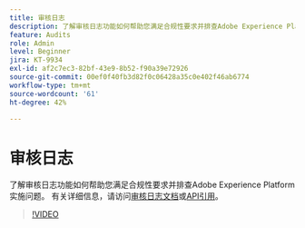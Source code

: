 ```yaml
---
title: 审核日志
description: 了解审核日志功能如何帮助您满足合规性要求并排查Adobe Experience Platform实施问题。
feature: Audits
role: Admin
level: Beginner
jira: KT-9934
exl-id: af2c7ec3-82bf-43e9-8b52-f90a39e72926
source-git-commit: 00ef0f40fb3d82f0c06428a35c0e402f46ab6774
workflow-type: tm+mt
source-wordcount: '61'
ht-degree: 42%

---
```


# 审核日志

了解审核日志功能如何帮助您满足合规性要求并排查Adobe Experience Platform实施问题。 有关详细信息，请访问[审核日志文档](https://experienceleague.adobe.com/docs/experience-platform/landing/governance-privacy-security/audit-logs/overview.html?lang=zh-Hans)或[API引用](https://developer.adobe.com/experience-platform-apis/references/audit-query/)。

>[!VIDEO](https://video.tv.adobe.com/v/341450?learn=on)

